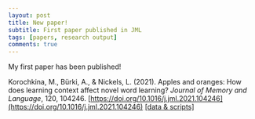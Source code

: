 ```yaml
---
layout: post
title: New paper!
subtitle: First paper published in JML
tags: [papers, research output]
comments: true
---
```


My first paper has been published!

Korochkina, M., Bürki, A., & Nickels, L. (2021). Apples and oranges: How does learning context affect novel word learning? *Journal of Memory and Language*, 120, 104246. [https://doi.org/10.1016/j.jml.2021.104246](https://doi.org/10.1016/j.jml.2021.104246) [[data & scripts]](https://osf.io/g7ftz/) 
